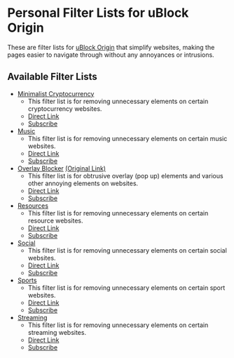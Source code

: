 # Personal Filter Lists for uBlock Origin

These are filter lists for [uBlock Origin](https://chrome.google.com/webstore/detail/ublock-origin/cjpalhdlnbpafiamejdnhcphjbkeiagm) that simplify websites, making the pages easier to navigate through 
without any annoyances or intrusions.

## Available Filter Lists
* [Minimalist Cryptocurrency](https://github.com/MrBukLau/Personal-Filter-Lists-for-uBlock-Origin/blob/master/minimalistcryptocurrencyfilterlist.txt)
  - This filter list is for removing unnecessary elements on certain cryptocurrency websites.
  - [Direct Link](https://raw.githubusercontent.com/MrBukLau/Personal-Filter-Lists-for-uBlock-Origin/master/minimalistcryptocurrencyfilterlist.txt)
  - [Subscribe](https://subscribe.adblockplus.org/?location=https://raw.githubusercontent.com/MrBukLau/Personal-Filter-Lists-for-uBlock-Origin/master/minimalistcryptocurrencyfilterlist.txt&title=Minimalist%20Cryptocurrency%20Filter%20List)
* [Music](https://github.com/MrBukLau/Personal-Filter-Lists-for-uBlock-Origin/blob/master/musicfilterlist.txt)
  - This filter list is for removing unnecessary elements on certain music websites.
  - [Direct Link](https://raw.githubusercontent.com/MrBukLau/Personal-Filter-Lists-for-uBlock-Origin/master/musicfilterlist.txt)
  - [Subscribe](https://subscribe.adblockplus.org/?location=https://raw.githubusercontent.com/MrBukLau/Personal-Filter-Lists-for-uBlock-Origin/master/musicfilterlist.txt&title=Music%20Filter%20List)
* [Overlay Blocker](https://github.com/MrBukLau/Personal-Filter-Lists-for-uBlock-Origin/blob/master/overlayblockerfilterlist.txt) 
[(Original Link)](https://github.com/LordBadmintonofYorkshire/Overlay-Blocker)
  - This filter list is for obtrusive overlay (pop up) elements and various other annoying elements on websites. 
  - [Direct Link](https://raw.githubusercontent.com/MrBukLau/Personal-Filter-Lists-for-uBlock-Origin/master/overlayblockerfilterlist.txt)
  - [Subscribe](https://subscribe.adblockplus.org/?location=https://raw.githubusercontent.com/MrBukLau/Personal-Filter-Lists-for-uBlock-Origin/master/overlayblockerfilterlist.txt&title=Overlay%20Blocker%20Filter%20List)
* [Resources](https://github.com/MrBukLau/Personal-Filter-Lists-for-uBlock-Origin/blob/master/resourcesfilterlist.txt)
  - This filter list is for removing unnecessary elements on certain resource websites.
  - [Direct Link](https://raw.githubusercontent.com/MrBukLau/Personal-Filter-Lists-for-uBlock-Origin/master/resourcesfilterlist.txt)
  - [Subscribe](https://subscribe.adblockplus.org/?location=https://raw.githubusercontent.com/MrBukLau/Personal-Filter-Lists-for-uBlock-Origin/master/resourcesfilterlist.txt&title=Resources%20Filter%20List)
* [Social](https://github.com/MrBukLau/Personal-Filter-Lists-for-uBlock-Origin/blob/master/socialfilterlist.txt)
  - This filter list is for removing unnecessary elements on certain social websites.
  - [Direct Link](https://raw.githubusercontent.com/MrBukLau/Personal-Filter-Lists-for-uBlock-Origin/master/socialfilterlist.txt)
  - [Subscribe](https://subscribe.adblockplus.org/?location=https://raw.githubusercontent.com/MrBukLau/Personal-Filter-Lists-for-uBlock-Origin/master/socialfilterlist.txt&title=Social%20Filter%20List)
* [Sports](https://github.com/MrBukLau/Personal-Filter-Lists-for-uBlock-Origin/blob/master/sportsfilterlist.txt)
  - This filter list is for removing unnecessary elements on certain sport websites.
  - [Direct Link](https://raw.githubusercontent.com/MrBukLau/Personal-Filter-Lists-for-uBlock-Origin/master/sportsfilterlist.txt)
  - [Subscribe](https://subscribe.adblockplus.org/?location=https://raw.githubusercontent.com/MrBukLau/Personal-Filter-Lists-for-uBlock-Origin/master/sportsfilterlist.txt&title=Sports%20Filter%20List)
* [Streaming](https://github.com/MrBukLau/Personal-Filter-Lists-for-uBlock-Origin/blob/master/streamingfilterlist.txt)
  - This filter list is for removing unnecessary elements on certain streaming websites.
  - [Direct Link](https://raw.githubusercontent.com/MrBukLau/Personal-Filter-Lists-for-uBlock-Origin/master/streamingfilterlist.txt)
  - [Subscribe](https://subscribe.adblockplus.org/?location=https://raw.githubusercontent.com/MrBukLau/Personal-Filter-Lists-for-uBlock-Origin/master/streamingfilterlist.txt&title=Streaming%20Filter%20List)
